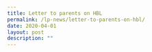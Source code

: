 ```yaml
---
title: Letter to parents on HBL
permalink: /lp-news/letter-to-parents-on-hbl/
date: 2020-04-01
layout: post
description: ""
---
```

